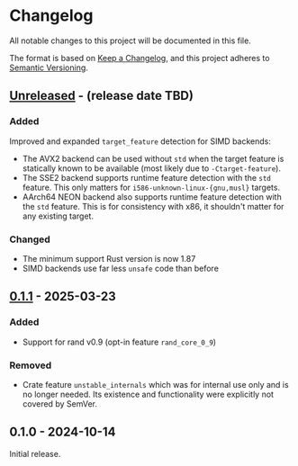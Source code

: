 # Changelog

All notable changes to this project will be documented in this file.

The format is based on [Keep a Changelog](https://keepachangelog.com/en/1.1.0/),
and this project adheres to [Semantic Versioning](https://semver.org/spec/v2.0.0.html).

## [Unreleased] - (release date TBD)

### Added

Improved and expanded `target_feature` detection for SIMD backends:
* The AVX2 backend can be used without `std` when the target feature is
  statically known to be available (most likely due to `-Ctarget-feature`).
* The SSE2 backend supports runtime feature detection with the `std` feature.
  This only matters for `i586-unknown-linux-{gnu,musl}` targets.
* AArch64 NEON backend also supports runtime feature detection with the `std`
  feature. This is for consistency with x86, it shouldn't matter for any
  existing target.

### Changed

* The minimum support Rust version is now 1.87
* SIMD backends use far less `unsafe` code than before

## [0.1.1] - 2025-03-23

### Added

* Support for rand v0.9 (opt-in feature `rand_core_0_9`)

### Removed

* Crate feature `unstable_internals` which was for internal use only and is no
  longer needed. Its existence and functionality were explicitly not covered by
  SemVer.

## 0.1.0 - 2024-10-14

Initial release.

[Unreleased]: https://github.com/hanna-kruppe/chacha8rand/compare/v0.1.1...HEAD
[0.1.1]: https://github.com/hanna-kruppe/chacha8rand/compare/v0.1.0...v0.1.1
